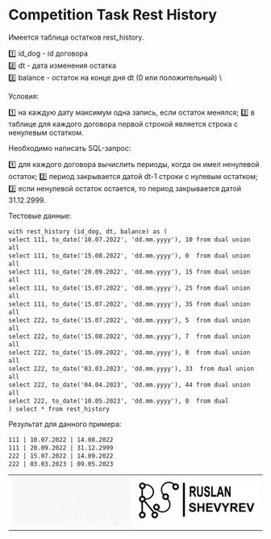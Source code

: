 # Competition Task Rest History

Имеется таблица остатков rest_history.

 :one: id_dog - id договора \
 :two: dt - дата изменения остатка \
 :three: balance - остаток на конце дня dt (0 или положительный) \

Условия:

:one: на каждую дату максимум одна запись, если остаток менялся;
:two: в таблице для каждого договора первой строкой является строка с ненулевым остатком.

Необходимо написать SQL-запрос:

:one: для каждого договора вычислить периоды, когда он имел ненулевой остаток;
:two: период закрывается датой dt-1 строки с нулевым остатком;
:three: eсли ненулевой остаток остается, то период закрывается датой 31.12.2999.

Тестовые данные:
```
with rest_history (id_dog, dt, balance) as (
select 111, to_date('10.07.2022', 'dd.mm.yyyy'), 10 from dual union all
select 111, to_date('15.08.2022', 'dd.mm.yyyy'), 0  from dual union all
select 111, to_date('20.09.2022', 'dd.mm.yyyy'), 15 from dual union all
select 111, to_date('15.07.2022', 'dd.mm.yyyy'), 25 from dual union all
select 111, to_date('15.07.2022', 'dd.mm.yyyy'), 35 from dual union all
select 222, to_date('15.07.2022', 'dd.mm.yyyy'), 5  from dual union all
select 222, to_date('15.08.2022', 'dd.mm.yyyy'), 7  from dual union all
select 222, to_date('15.09.2022', 'dd.mm.yyyy'), 0  from dual union all
select 222, to_date('03.03.2023', 'dd.mm.yyyy'), 33  from dual union all
select 222, to_date('04.04.2023', 'dd.mm.yyyy'), 44 from dual union all
select 222, to_date('10.05.2023', 'dd.mm.yyyy'), 0  from dual 
) select * from rest_history
```

Результат для данного примера:
```
111 | 10.07.2022 | 14.08.2022
111 | 20.09.2022 | 31.12.2999
222 | 15.07.2022 | 14.09.2022
222 | 03.03.2023 | 09.05.2023
```

<table>
	<tr>
		<td valign="center" width="49%"><img src="https://github.com/Ruslan-Shevyrev/Ruslan-Shevyrev/blob/main/logoRS/logo_mini.gif" title="logo"></td>
		<td valign="center" width="49%"><img src="https://github.com/Ruslan-Shevyrev/Ruslan-Shevyrev/blob/main/logoRS/logoRS_FULL.png" title="RuslanShevyrev"></td>
	</tr>
</table>